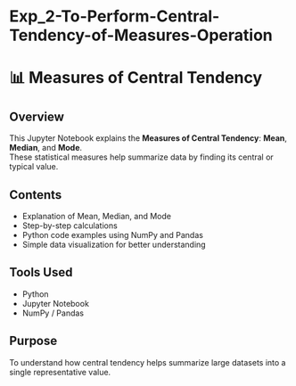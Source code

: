 # Exp_2-To-Perform-Central-Tendency-of-Measures-Operation
# 📊 Measures of Central Tendency

## Overview
This Jupyter Notebook explains the **Measures of Central Tendency**: **Mean**, **Median**, and **Mode**.  
These statistical measures help summarize data by finding its central or typical value.

## Contents
- Explanation of Mean, Median, and Mode
- Step-by-step calculations
- Python code examples using NumPy and Pandas
- Simple data visualization for better understanding

## Tools Used
- Python
- Jupyter Notebook
- NumPy / Pandas

## Purpose
To understand how central tendency helps summarize large datasets into a single representative value.

